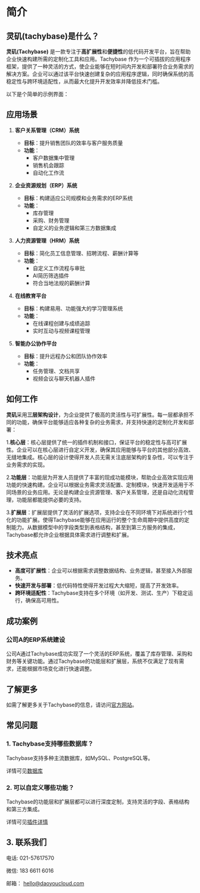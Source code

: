 # 简介

## 灵矶(tachybase)是什么？
**灵矶(Tachybase)** 是一款专注于**高扩展性**和**便捷性**的低代码开发平台，旨在帮助企业快速构建所需的定制化工具和应用。Tachybase 作为一个可插拔的应用程序框架，提供了一种灵活的方式，使企业能够在短时间内开发和部署符合业务需求的解决方案。企业可以通过该平台快速创建复杂的应用程序逻辑，同时确保系统的高稳定性与跨环境适配性，从而最大化提升开发效率并降低技术门槛。

以下是个简单的示例界面：



## 应用场景

1. **客户关系管理（CRM）系统**
   - **目标**：提升销售团队的效率与客户服务质量
   - **功能**：
     - 客户数据集中管理
     - 销售机会跟踪
     - 自动化工作流

2. **企业资源规划（ERP）系统**
   - **目标**：构建适应公司规模和业务需求的ERP系统
   - **功能**：
     - 库存管理
     - 采购、财务管理
     - 自定义的业务逻辑和第三方数据集成

3. **人力资源管理（HRM）系统**
   - **目标**：简化员工信息管理、招聘流程、薪酬计算等
   - **功能**：
     - 自定义工作流程与审批
     - AI简历筛选插件
     - 符合当地法规的薪酬计算

4. **在线教育平台**
   - **目标**：构建易用、功能强大的学习管理系统
   - **功能**：
     - 在线课程创建与成绩追踪
     - 实时互动与视频课程管理

5. **智能办公协作平台**
   - **目标**：提升远程办公和团队协作效率
   - **功能**：
     - 任务管理、文档共享
     - 视频会议与聊天机器人插件


## 如何工作
**灵矶**采用**三层架构设计**，为企业提供了极高的灵活性与可扩展性。每一层都承担不同的功能，确保平台能够适应各种复杂的业务需求，并支持快速的定制化开发和部署：

1.**核心层**：核心层提供了统一的插件机制和接口，保证平台的稳定性与高可扩展性。企业可以在核心层进行自定义开发，确保其应用能够与平台的其他部分高效、无缝地集成。核心层的设计使得开发人员无需关注底层架构的复杂性，可以专注于业务需求的实现。

2.**功能层**：功能层为开发人员提供了丰富的现成功能模块，帮助企业高效实现应用功能的快速构建。企业可以根据业务需求灵活配置、定制模块，快速开发适用于不同场景的业务应用。无论是构建企业资源管理、客户关系管理，还是自动化流程管理，功能层都能提供必要的支持。

3.**扩展层**：扩展层提供了灵活的扩展选项，支持企业在不同环境下对系统进行个性化的功能扩展。使得Tachybase能够在应用运行的整个生命周期中提供高度的定制能力。从数据模型中的字段类型到表格结构，甚至到第三方服务的集成，Tachybase都允许企业根据具体需求进行调整和扩展。

## 技术亮点

- **高度可扩展性**：企业可以根据需求调整数据结构、业务逻辑，甚至接入外部服务。
- **快速开发与部署**：低代码特性使得开发过程大大缩短，提高了开发效率。
- **跨环境适配性**：Tachybase支持在多个环境（如开发、测试、生产）下稳定运行，确保高可用性。

## 成功案例

### 公司A的ERP系统建设
公司A通过Tachybase成功实现了一个灵活的ERP系统，覆盖了库存管理、采购和财务等关键功能。通过Tachybase的功能层和扩展层，系统不仅满足了现有需求，还能根据市场变化进行快速调整。

## 了解更多
如需了解更多关于Tachybase的信息，请访问[官方网站](https://tachybase.com)。

## 常见问题

### 1. **Tachybase支持哪些数据库？**
Tachybase支持多种主流数据库，如MySQL、PostgreSQL等。

详情可见[数据库]()

### 2. **可以自定义哪些功能？**
Tachybase的功能层和扩展层都可以进行深度定制，支持灵活的字段、表格结构和第三方集成。

详情可见[插件详情]()

## 3. **联系我们**

电话:
021-57617570

微信: 
183 6611 6016

邮箱：
hello@daoyoucloud.com

